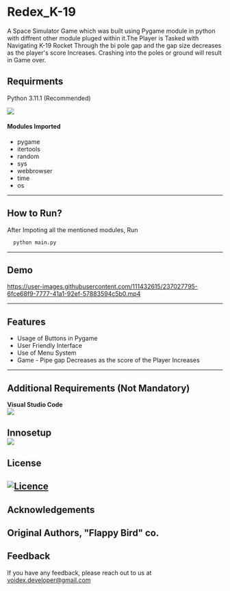 # Redex_K-19
A Space Simulator Game which was built using Pygame module in python with diffrent other module pluged within it.The Player is Tasked with Navigating K-19 Rocket Through the bi pole gap and the gap size decreases as the player's score Increases. Crashing into the poles or ground will result in Game over.

## Requirments
Python 3.11.1 (Recommended) 

<a href="https://www.python.org/downloads/" alt="3.11.1">
        <img src="https://img.shields.io/badge/python-3670A0?style=for-the-badge&logo=python&logoColor=ffdd54" /></a>
  
  
<h4>Modules Imported</h4>

- pygame
- itertools
- random
- sys
- webbrowser
- time
- os
--------------------------
## How to Run?
After Impoting all the mentioned modules, Run
```bash
  python main.py
```
-------------------------
## Demo

https://user-images.githubusercontent.com/111432615/237027795-6fce68f9-7777-41a1-92ef-57883594c5b0.mp4

---------------------------
## Features
- Usage of Buttons in Pygame
- User Friendly Interface
- Use of Menu System
- Game - Pipe gap Decreases as the score of the Player Increases
---------------------------
## Additional Requirements (Not Mandatory)
**Visual Studio Code**  
<a href="https://code.visualstudio.com/" alt="VS Code">
        <img src="https://img.shields.io/badge/Visual%20Studio%20Code-0078d7.svg?style=for-the-badge&logo=visual-studio-code&logoColor=white" /></a>
        
**Innosetup**      
<a href="https://jrsoftware.org/isinfo.php" alt="Innosetup">
        <img src="https://img.shields.io/badge/InnoSetup-000080?style=for-the-badge" /></a>
----------------------------
## License
[![Licence](https://img.shields.io/github/license/Ileriayo/markdown-badges?style=for-the-badge)](./LICENSE)
----------------------------
## Acknowledgements
Original Authors, "Flappy Bird" co.
----------------------------
## Feedback
If you have any feedback, please reach out to us at voidex.developer@gmail.com
